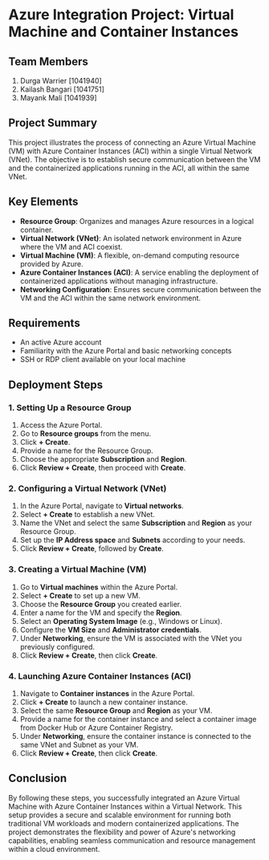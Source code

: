# Azure Integration Project: Virtual Machine and Container Instances

## Team Members
1. Durga Warrier [1041940]
2. Kailash Bangari [1041751]
3. Mayank Mali [1041939]

## Project Summary
This project illustrates the process of connecting an Azure Virtual Machine (VM) with Azure Container Instances (ACI) within a single Virtual Network (VNet). The objective is to establish secure communication between the VM and the containerized applications running in the ACI, all within the same VNet.

## Key Elements
- **Resource Group**: Organizes and manages Azure resources in a logical container.
- **Virtual Network (VNet)**: An isolated network environment in Azure where the VM and ACI coexist.
- **Virtual Machine (VM)**: A flexible, on-demand computing resource provided by Azure.
- **Azure Container Instances (ACI)**: A service enabling the deployment of containerized applications without managing infrastructure.
- **Networking Configuration**: Ensures secure communication between the VM and the ACI within the same network environment.

## Requirements
- An active Azure account
- Familiarity with the Azure Portal and basic networking concepts
- SSH or RDP client available on your local machine

## Deployment Steps

### 1. Setting Up a Resource Group
1. Access the Azure Portal.
2. Go to **Resource groups** from the menu.
3. Click **+ Create**.
4. Provide a name for the Resource Group.
5. Choose the appropriate **Subscription** and **Region**.
6. Click **Review + Create**, then proceed with **Create**.

### 2. Configuring a Virtual Network (VNet)
1. In the Azure Portal, navigate to **Virtual networks**.
2. Select **+ Create** to establish a new VNet.
3. Name the VNet and select the same **Subscription** and **Region** as your Resource Group.
4. Set up the **IP Address space** and **Subnets** according to your needs.
5. Click **Review + Create**, followed by **Create**.

### 3. Creating a Virtual Machine (VM)
1. Go to **Virtual machines** within the Azure Portal.
2. Select **+ Create** to set up a new VM.
3. Choose the **Resource Group** you created earlier.
4. Enter a name for the VM and specify the **Region**.
5. Select an **Operating System Image** (e.g., Windows or Linux).
6. Configure the **VM Size** and **Administrator credentials**.
7. Under **Networking**, ensure the VM is associated with the VNet you previously configured.
8. Click **Review + Create**, then click **Create**.

### 4. Launching Azure Container Instances (ACI)
1. Navigate to **Container instances** in the Azure Portal.
2. Click **+ Create** to launch a new container instance.
3. Select the same **Resource Group** and **Region** as your VM.
4. Provide a name for the container instance and select a container image from Docker Hub or Azure Container Registry.
5. Under **Networking**, ensure the container instance is connected to the same VNet and Subnet as your VM.
6. Click **Review + Create**, then click **Create**.

## Conclusion
By following these steps, you successfully integrated an Azure Virtual Machine with Azure Container Instances within a Virtual Network. This setup provides a secure and scalable environment for running both traditional VM workloads and modern containerized applications. The project demonstrates the flexibility and power of Azure's networking capabilities, enabling seamless communication and resource management within a cloud environment.
